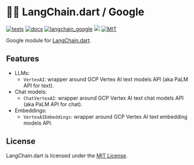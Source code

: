 # 🦜️🔗 LangChain.dart / Google

[![tests](https://img.shields.io/github/actions/workflow/status/davidmigloz/langchain_dart/test.yaml?logo=github&label=tests)](https://github.com/davidmigloz/langchain_dart/actions/workflows/test.yaml)
[![docs](https://img.shields.io/github/actions/workflow/status/davidmigloz/langchain_dart/pages%2Fpages-build-deployment?logo=github&label=docs)](https://github.com/davidmigloz/langchain_dart/actions/workflows/pages/pages-build-deployment)
[![langchain_google](https://img.shields.io/pub/v/langchain_google.svg)](https://pub.dev/packages/langchain_google)
[![](https://dcbadge.vercel.app/api/server/x4qbhqecVR?style=flat)](https://discord.gg/x4qbhqecVR)
[![MIT](https://img.shields.io/badge/license-MIT-purple.svg)](https://github.com/davidmigloz/langchain_dart/blob/main/LICENSE)

Google module for [LangChain.dart](https://github.com/davidmigloz/langchain_dart).

## Features

- LLMs:
  * `VertexAI`: wrapper around GCP Vertex AI text models API (aka PaLM API for 
    text).
- Chat models:
  * `ChatVertexAI`: wrapper around GCP Vertex AI text chat models API (aka PaLM 
    API for chat).
- Embeddings:
  * `VertexAIEmbeddings`: wrapper around GCP Vertex AI text embedding models 
    API.

## License

LangChain.dart is licensed under the
[MIT License](https://github.com/davidmigloz/langchain_dart/blob/main/LICENSE).
